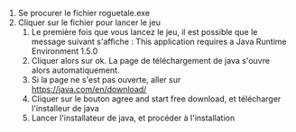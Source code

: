 1. Se procurer le fichier roguetale.exe
1. Cliquer sur le fichier pour lancer le jeu
    1. Le première fois que vous lancez le jeu, il est possible que le message suivant s'affiche : This application requires a Java Runtime Environment 1.5.0
    1. Cliquer alors sur ok. La page de téléchargement de java s'ouvre alors automatiquement.
    1. Si la page ne s'est pas ouverte, aller sur https://java.com/en/download/
    1. Cliquer sur le bouton agree and start free download, et télécharger l'installeur de java
    1. Lancer l'installateur de java, et procéder à l'installation